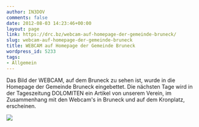 ```yaml
---
author: IN3DOV
comments: false
date: 2012-08-03 14:23:46+00:00
layout: page
link: https://drc.bz/webcam-auf-homepage-der-gemeinde-bruneck/
slug: webcam-auf-homepage-der-gemeinde-bruneck
title: WEBCAM auf Homepage der Gemeinde Bruneck
wordpress_id: 5233
tags:
- Allgemein
---
```


Das Bild der WEBCAM, auf dem Bruneck zu sehen ist, wurde in die Homepage der Gemeinde Bruneck eingebettet. Die nächsten Tage wird in der Tageszeitung DOLOMITEN ein Artikel von unserem Verein, im Zusammenhang mit den Webcam's in Bruneck und auf dem Kronplatz, erscheinen.



[![](https://drc.bz/wp-content/uploads/2012/08/Webcam-Gemeinde-Bruneck4.jpg)](https://drc.bz/wp-content/uploads/2012/08/Webcam-Gemeinde-Bruneck4.jpg)
